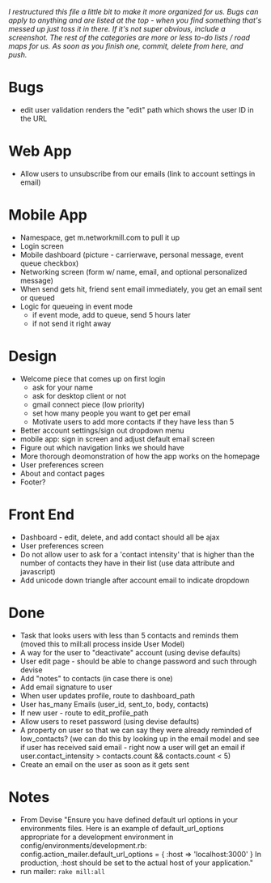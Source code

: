 _I restructured this file a little bit to make it more organized for us. Bugs can apply to anything and are listed at the top - when you find something that's messed up just toss it in there. If it's not super obvious, include a screenshot. The rest of the categories are more or less to-do lists / road maps for us. As soon as you finish one, commit, delete from here, and push._

# Bugs
- edit user validation renders the "edit" path which shows the user ID in the URL

# Web App
- Allow users to unsubscribe from our emails (link to account settings in email)

# Mobile App
- Namespace, get m.networkmill.com to pull it up
- Login screen
- Mobile dashboard (picture - carrierwave, personal message, event queue checkbox)
- Networking screen (form w/ name, email, and optional personalized message)
- When send gets hit, friend sent email immediately, you get an email sent or queued
- Logic for queueing in event mode
  - if event mode, add to queue, send 5 hours later
  - if not send it right away

# Design
- Welcome piece that comes up on first login
    - ask for your name
    - ask for desktop client or not
    - gmail connect piece (low priority)
    - set how many people you want to get per email
    - Motivate users to add more contacts if they have less than 5
- Better account settings/sign out dropdown menu
- mobile app: sign in screen and adjust default email screen
- Figure out which navigation links we should have
- More thorough deomonstration of how the app works on the homepage
- User preferences screen
- About and contact pages
- Footer?

# Front End
- Dashboard - edit, delete, and add contact should all be ajax
- User preferences screen
- Do not allow user to ask for a 'contact intensity' that is higher than the number of contacts they have in their list (use data attribute and javascript)
- Add unicode down triangle after account email to indicate dropdown

# Done
- Task that looks users with less than 5 contacts and reminds them (moved this to mill:all process inside User Model)
- A way for the user to "deactivate" account (using devise defaults)
- User edit page - should be able to change password and such through devise
- Add "notes" to contacts (in case there is one)
- Add email signature to user
- When user updates profile, route to dashboard_path
- User has_many Emails (user_id, sent_to, body, contacts)
- If new user - route to edit_profile_path
- Allow users to reset password (using devise defaults)
- A property on user so that we can say they were already reminded of low_contacts? (we can do this by looking up in the email model and see if user has received said email - right now a user will get an email if user.contact_intensity > contacts.count && contacts.count < 5)
- Create an email on the user as soon as it gets sent

# Notes
- From Devise "Ensure you have defined default url options in your environments files. Here is an example of default_url_options appropriate for a development environment in config/environments/development.rb: config.action_mailer.default_url_options = { :host => 'localhost:3000' } In production, :host should be set to the actual host of your application."
- run mailer: `rake mill:all`
